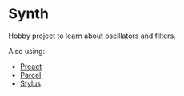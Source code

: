 Synth
=====

Hobby project to learn about oscillators and filters.

Also using:
- [Preact](https://preactjs.com/)
- [Parcel](https://parceljs.org)
- [Stylus](http://stylus-lang.com/)

